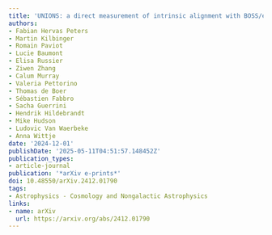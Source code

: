 ```yaml
---
title: 'UNIONS: a direct measurement of intrinsic alignment with BOSS/eBOSS spectroscopy'
authors:
- Fabian Hervas Peters
- Martin Kilbinger
- Romain Paviot
- Lucie Baumont
- Elisa Russier
- Ziwen Zhang
- Calum Murray
- Valeria Pettorino
- Thomas de Boer
- Sébastien Fabbro
- Sacha Guerrini
- Hendrik Hildebrandt
- Mike Hudson
- Ludovic Van Waerbeke
- Anna Wittje
date: '2024-12-01'
publishDate: '2025-05-11T04:51:57.148452Z'
publication_types:
- article-journal
publication: '*arXiv e-prints*'
doi: 10.48550/arXiv.2412.01790
tags:
- Astrophysics - Cosmology and Nongalactic Astrophysics
links:
- name: arXiv
  url: https://arxiv.org/abs/2412.01790
---
```

